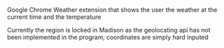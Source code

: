 Google Chrome Weather extension that shows the user the weather at the current time and the temperature

Currently the region is locked in Madison as the geolocating api has not been implemented in the program, coordinates are simply hard inputed
